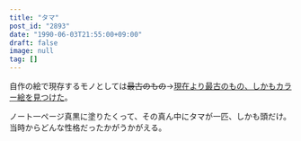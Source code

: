 ```yaml
---
title: "タマ"
post_id: "2893"
date: "1990-06-03T21:55:00+09:00"
draft: false
image: null
tag: []
---
```



自作の絵で現存するモノとしては~~最古のもの~~→[現在より最古のもの、しかもカラー絵を見つけた](../../1986/06/13-dad.md)。

ノート一ページ真黒に塗りたくって、その真ん中にタマが一匹、しかも頭だけ。当時からどんな性格だったかがうかがえる。
